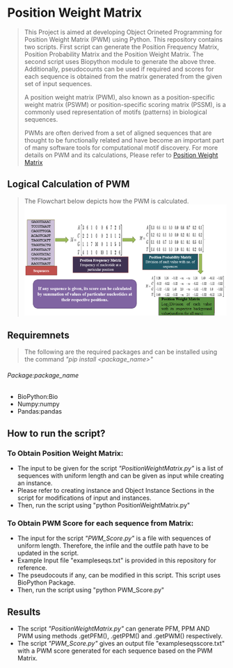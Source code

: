 # Position Weight Matrix

> This Project is aimed at developing Object Orineted Programming for Position Weight Matrix (PWM) using Python. This repository contains two scripts. First script can generate the Position Frequency Matrix, Position Probability Matrix and the Position Weight Matrix. The second script uses Biopython module to generate the above three. Additionally, pseudocounts can be used if required and scores for each sequence is obtained from the matrix generated from the given set of input sequences.
>
> A position weight matrix (PWM), also known as a position-specific weight matrix (PSWM) or position-specific scoring matrix (PSSM), is a commonly used representation of motifs (patterns) in biological sequences.
>
> PWMs are often derived from a set of aligned sequences that are thought to be functionally related and have become an important part of many software tools for computational motif discovery.
> For more details on PWM and its calculations, Please refer to [Position Weight Matrix](https://en.wikipedia.org/wiki/Position_weight_matrix)  

## Logical Calculation of PWM
> The Flowchart below depicts how the PWM is calculated.
![alt text](./PWM_LOGIC.PNG)
## Requiremnets
> The following are the required packages and can be installed using the command *"pip install <package_name>"*
###### Package:package_name
- BioPython:Bio
- Numpy:numpy
- Pandas:pandas


## How to run the script?
### To Obtain Position Weight Matrix:
- The input to be given for the script *"PositionWeightMatrix.py"* is a list of sequences with uniform length and can be given as input while creating an instance.
- Please refer to creating instance and Object Instance Sections in the script for modifications of input and instances.
- Then, run the script using "python PositionWeightMatrix.py"

### To Obtain PWM Score for each sequence from Matrix:
- The input for the script *"PWM_Score.py"* is a file with sequences of uniform length. Therefore, the infile and the outfile path have to be updated in the script.
- Example Input file "exampleseqs.txt" is provided in this repository for reference. 
- The pseudocouts if any, can be modified in this script. This script uses BioPython Package.
- Then, run the script using "python PWM_Score.py"  


## Results 
- The script *"PositionWeightMatrix.py"* can generate PFM, PPM AND PWM using methods .getPFM(), .getPPM() and .getPWM() respectively.
- The script *"PWM_Score.py"* gives an output file "exampleseqsscore.txt" with a PWM score generated for each sequence based on the PWM Matrix.